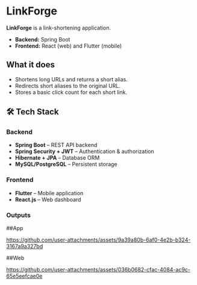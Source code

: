 # LinkForge 

**LinkForge** is a link-shortening application.

- **Backend:** Spring Boot  
- **Frontend:** React (web) and Flutter (mobile)

## What it does
- Shortens long URLs and returns a short alias.  
- Redirects short aliases to the original URL.  
- Stores a basic click count for each short link.

## 🛠 Tech Stack

### Backend
- **Spring Boot** – REST API backend
- **Spring Security + JWT** – Authentication & authorization
- **Hibernate + JPA** – Database ORM
- **MySQL/PostgreSQL** – Persistent storage

### Frontend
- **Flutter** – Mobile application
- **React.js** – Web dashboard

### Outputs

##App


https://github.com/user-attachments/assets/9a39a80b-6af0-4e2b-b324-3167a9a327bd



##Web





https://github.com/user-attachments/assets/036b0682-cfac-4084-ac9c-65e5eefcae0e













